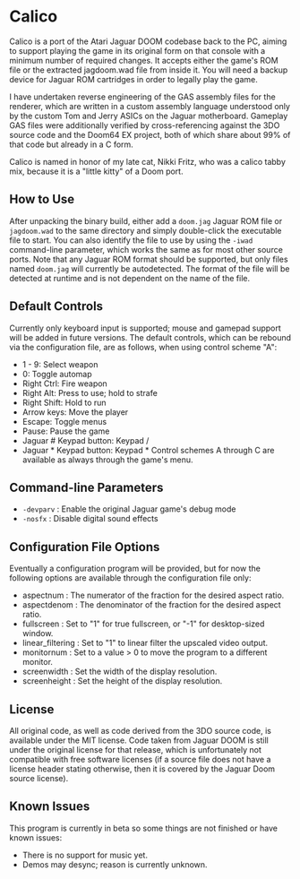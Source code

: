 # Calico
Calico is a port of the Atari Jaguar DOOM codebase back to the PC, aiming to
support playing the game in its original form on that console with a minimum 
number of required changes. It accepts either the game's ROM file or the 
extracted jagdoom.wad file from inside it. You will need a backup device for
Jaguar ROM cartridges in order to legally play the game.

I have undertaken reverse engineering of the GAS assembly files for the 
renderer, which are written in a custom assembly language understood only by
the custom Tom and Jerry ASICs on the Jaguar motherboard. Gameplay GAS files
were additionally verified by cross-referencing against the 3DO source code
and the Doom64 EX project, both of which share about 99% of that code but 
already in a C form.

Calico is named in honor of my late cat, Nikki Fritz, who was a calico tabby
mix, because it is a "little kitty" of a Doom port.

## How to Use
After unpacking the binary build, either add a `doom.jag` Jaguar ROM file or 
`jagdoom.wad` to the same directory and simply double-click the executable file
to start. You can also identify the file to use by using the `-iwad` 
command-line parameter, which works the same as for most other source ports.
Note that any Jaguar ROM format should be supported, but only files named 
`doom.jag` will currently be autodetected. The format of the file will be
detected at runtime and is not dependent on the name of the file.

## Default Controls
Currently only keyboard input is supported; mouse and gamepad support will be 
added in future versions. The default controls, which can be rebound via the 
configuration file, are as follows, when using control scheme "A":
* 1 - 9: Select weapon
* 0: Toggle automap
* Right Ctrl: Fire weapon
* Right Alt: Press to use; hold to strafe
* Right Shift: Hold to run
* Arrow keys: Move the player
* Escape: Toggle menus
* Pause: Pause the game
* Jaguar # Keypad button: Keypad /
* Jaguar * Keypad button: Keypad *
Control schemes A through C are available as always through the game's menu.

## Command-line Parameters
* `-devparv` : Enable the original Jaguar game's debug mode
* `-nosfx` : Disable digital sound effects

## Configuration File Options
Eventually a configuration program will be provided, but for now the following 
options are available through the configuration file only:
* aspectnum : The numerator of the fraction for the desired aspect ratio.
* aspectdenom : The denominator of the fraction for the desired aspect ratio.
* fullscreen : Set to "1" for true fullscreen, or "-1" for desktop-sized window.
* linear_filtering : Set to "1" to linear filter the upscaled video output.
* monitornum : Set to a value > 0 to move the program to a different monitor.
* screenwidth : Set the width of the display resolution.
* screenheight : Set the height of the display resolution.

## License
All original code, as well as code derived from the 3DO source code, is
available under the MIT license. Code taken from Jaguar DOOM is still under the
original license for that release, which is unfortunately not compatible with
free software licenses (if a source file does not have a license header stating
otherwise, then it is covered by the Jaguar Doom source license).

## Known Issues
This program is currently in beta so some things are not finished or have known
issues:
* There is no support for music yet.
* Demos may desync; reason is currently unknown.
